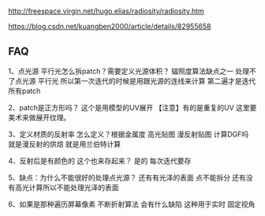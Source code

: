 # 
http://freespace.virgin.net/hugo.elias/radiosity/radiosity.htm

https://blog.csdn.net/kuangben2000/article/details/82955658

## FAQ
1、点光源 平行光怎么拆patch？需要定义光源体积？
辐照度算法缺点之一 处理不了点光源 平行光 所以第一次迭代的时候是用跟光源的连线来计算 第二遍才是迭代所有patch

2、patch是正方形吗？
这个是用模型的UV展开 【注意】有的是重复的UV 这里要美术来做展开纹理。 

3、定义材质的反射率 怎么定义？根据金属度 高光贴图 漫反射贴图 计算DGF吗 
就是漫反射的烘焙 就是用兰伯特计算

4、反射后是有颜色的 这个也来存起来？
是的 每次迭代要存

5、缺点：为什么不能很好的处理点光源？ 还有有光泽的表面
点不能拆分 还有没有高光计算所以不能处理光泽的表面

6、如果是那种遍历屏幕像素 不断折射算法 会有什么缺陷
这种用于实时 固定视角